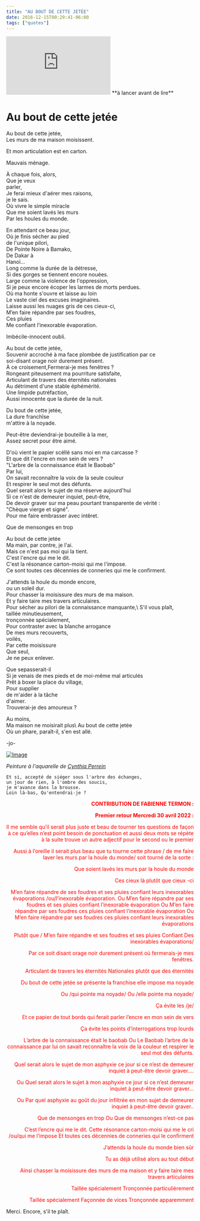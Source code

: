 ```yaml
---
title: "AU BOUT DE CETTE JETÉE"
date: 2016-12-15T00:29:41-06:00
tags: ["quotes"]
---
```

<iframe width="280" height="157" src="https://www.youtube.com/embed/h4SsIbtZ244" title="YouTube video player" frameborder="0" allow="accelerometer; autoplay; clipboard-write; encrypted-media; gyroscope; picture-in-picture" allowfullscreen></iframe>
**à lancer avant de lire**



# Au bout de cette jetée

Au bout de cette jetée,\
Les murs de ma maison moisissent.

Et mon articulation est en carton.

Mauvais ménage.

À chaque fois, alors,\
Que je veux\
parler,\
Je ferai mieux d'aérer mes raisons,\
je le sais.\
Où vivre le simple miracle\
Que me soient lavés les murs\
Par les houles du monde.

En attendant ce beau jour,\
Où je finis sécher au pied\
de l'unique pilori,\
De Pointe Noire à Bamako,\
De Dakar à\
Hanoï...\
Long comme la durée de la détresse,\
Si des gorges se tiennent encore nouées.\
Large comme la violence de l'oppression,\
Si je peux encore écoper les larmes de morts perdues.\
Où ma honte s'ouvre et laisse au loin\
Le vaste ciel des excuses imaginaires.\
Laisse aussi les nuages gris de ces cieux-ci,\
M’en faire répandre par ses foudres,\
Ces pluies\
Me confiant l’inexorable évaporation.

Imbécile-innocent oubli.

Au bout de cette jetée,\
Souvenir accroché à ma face plombée de justification par ce\
soi-disant orage noir durement présent.\
À ce croisement,Fermerai-je mes fenêtres ?\
Rongeant piteusement ma pourriture satisfaite,\
Articulant de travers des éternités nationales\
Au détriment d'une stable éphémérité.\
Une limpide putréfaction,\
Aussi innocente que la durée de la nuit.

Du bout de cette jetée,\
La dure franchîse\
m'attire à la noyade.

Peut-être deviendrai-je bouteille à la mer,\
Assez secret pour être aimé.

D'où vient le papier scéllé sans moi en ma carcasse ?\
Et que dit l'encre en mon sein de vers ?\
"L'arbre de la connaissance était le Baobab"\
Par lui,\
On savait reconnaître la voix de la seule couleur\
Et
respirer le seul mot des défunts.\
Quel serait alors le sujet de ma réserve aujourd'hui\
Si ce n'est de demeurer inquiet, peut-être,\
De devoir graver sur ma peau pourtant transparente de vérité :\
"Chèque vierge et signé".\
Pour me faire embrasser avec intêret.

Que de mensonges en trop

Au bout de cette jetée\
Ma main, par contre, je l'ai.\
Mais ce n'est pas moi qui la tient.\
C'est l'encre qui me le dit.\
C'est la résonance carton-moisi qui me l'impose.\
Ce sont toutes ces décennies de conneries qui me le confirment.

J'attends la houle du monde encore,\
ou un soleil dur.\
Pour chasser la moisissure des murs de ma maison.\
Et y faire taire mes travers articulaires.\
Pour sécher au pilori de la connaissance manquante,\ 
S'il vous plaît,\
taillée minutieusement,\
tronçonnée spécialement,\
Pour contraster avec la blanche arrogance\
De mes murs recouverts,\
voilés,\
Par cette moisissure\
Que seul,\
Je ne peux enlever.

Que sepasserait-il\
Si je venais de mes pieds et de moi-même mal articulés\
Prêt à boxer la place du village,\
Pour supplier\
de m'aider à la tâche\
d'aimer.\
Trouverai-je des amoureux ?

Au moins,\
Ma maison ne moisirait plus\ 
Au bout de cette jetée\
Où un phare, paraît-il, s'en est allé.

-jo-

[![Image](https://i.goopics.net/n1al0u.jpg)](https://goopics.net/i/n1al0u)

*Peinture à l'aquarelle de [Cynthia Perrein](https://blog.association-tedua.fr/l-equipe/)*


```
Et si, accepté de siéger sous l'arbre des échanges,
un jour de rien, à l'ombre des soucis,
je m'avance dans la brousse.
Loin là-bas, Qu'entendrai-je ?
````

<div style="text-align: right"><span style="color:red">
 
**CONTRIBUTION DE FABIENNE TERMON :** <BR>
 
**Premier retour Mercredi 30 avril 2022 :**

Il me semble qu’il serait plus juste et beau de tourner tes questions de façon à ce qu’elles n’est point besoin de ponctuation et aussi deux mots se répète à la suite trouve un autre adjectif pour le second ou le premier 

Aussi à l’oreille il serait plus beau que tu tourne cette phrase /
de me faire laver les murs par la houle du monde/
soit tourné de la sorte :

Que soient lavés les murs par la houle du monde 

Ces cieux là plutôt que cieux -ci 

M’en faire répandre de ses foudres et ses pluies confiant leurs inexorables évaporations /ou/l’inexorable évaporation.
Ou
M’en faire répandre par ses foudres et ses pluies confiant l’inexorable évaporation 
Ou 
M’en faire répandre par ses foudres ces pluies confiant l’inexorable évaporation 
Ou
M’en faire répandre par ses foudres ces pluies confiant leurs inexorables évaporations 

Plutôt que /
M’en faire répandre et ses foudres et ses pluies
Confiant
Des inexorables évaporations/

Par ce soit disant orage noir durement présent où fermerais-je mes fenêtres.

Articulant de travers les éternités Nationales plutôt que des éternités 

Du bout de cette jetée se présente la franchise elle impose ma noyade 

Ou /qui pointe ma noyade/
Ou /elle pointe ma noyade/

Ça évite les /je/

Et ce papier de tout bords qui ferait parler l’encre en mon sein de vers 

Ça évite les points d’interrogations trop lourds 

L’arbre de la connaissance était le baobab 
Ou Le Baobab l’arbre de la connaissance par lui 
on savait reconnaître la voix de la couleur et respirer le seul mot des défunts. 


Quel serait alors le sujet de mon asphyxie ce jour si ce n’est de demeurer inquiet à peut-être devoir graver….

Ou Quel serait alors le sujet à mon asphyxie ce jour si ce n’est demeurer inquiet à peut-être devoir graver…

Ou 
Par quel asphyxie au goût du jour infiltrée en mon sujet de demeurer inquiet à peut-être devoir graver..

Que de mensonges en trop 
Ou
Que de mensonges n’est-ce pas 

C’est l’encre qui me le dit.
Cette résonance carton-moisi qui me le cri /ou/qui me l’impose 
Et toutes ces décennies de conneries qui le confirment 

J’attends la houle du monde bien sûr 

Tu as déjà utilisé alors au tout début 

Ainsi chasser la moisissure des murs de ma maison et y faire taire mes travers articulaires 

Taillée spécialement 
Tronçonnée particulièrement 

Taillée spécialement 
Façonnée de vices 
Tronçonnée apparemment
</span></div>

Merci. Encore, s'il te plaît.
